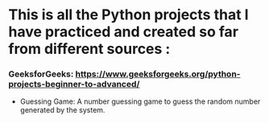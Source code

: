 # This is all the Python projects that I have practiced and created so far from different sources :

### GeeksforGeeks: https://www.geeksforgeeks.org/python-projects-beginner-to-advanced/
- Guessing Game: A number guessing game to guess the random number generated by the system.
